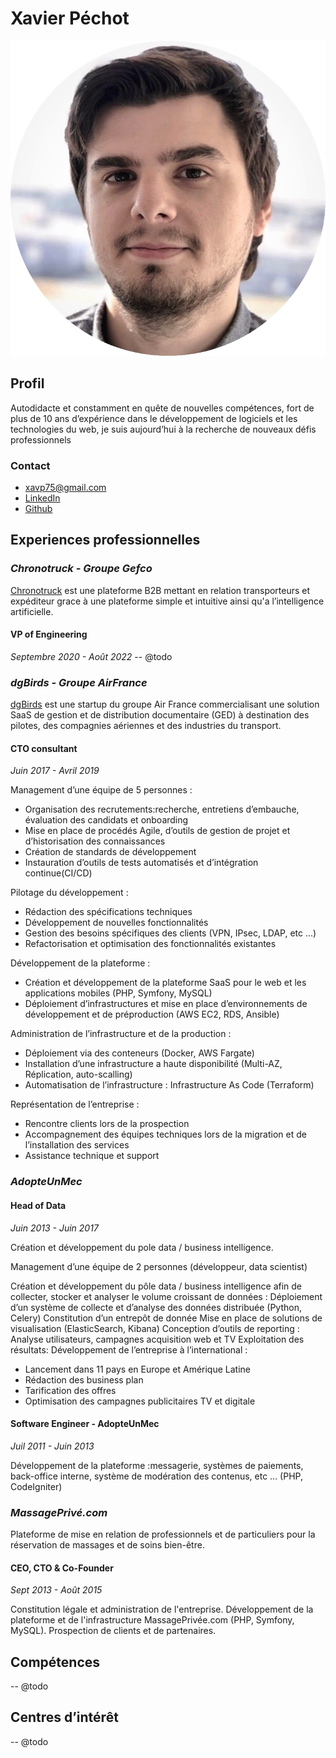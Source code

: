 # Xavier Péchot
![photo de profil](asset/profile.png "Photo de profil")
## Profil
Autodidacte et constamment en quête de nouvelles compétences, fort de plus de 10 ans
d’expérience dans le développement de logiciels et les technologies du web, je suis
aujourd’hui à la recherche de nouveaux défis professionnels

### Contact
- [xavp75@gmail.com](mailto:xavp75@gmail.com)
- [LinkedIn](https://www.linkedin.com/in/xavierpechot/)
- [Github](https://github.com/xavierp)


## Experiences professionnelles
### *Chronotruck - Groupe Gefco*

[Chronotruck](https://chronotruck.fr) est une plateforme B2B mettant en relation transporteurs et expéditeur grace à une plateforme simple et intuitive ainsi qu'a l’intelligence artificielle.

#### VP of Engineering
_Septembre 2020 - Août 2022_
-- @todo

### *dgBirds - Groupe AirFrance*
[dgBirds](https://www.dgbirds.com) est une startup du groupe Air France commercialisant une solution SaaS de gestion et de
distribution documentaire (GED) à destination des pilotes, des compagnies aériennes et des industries du transport.
#### CTO consultant
_Juin 2017 - Avril 2019_

Management d’une équipe de 5 personnes :
- Organisation des recrutements:recherche, entretiens d’embauche, évaluation des candidats et onboarding
- Mise en place de procédés Agile, d’outils de gestion de projet et d’historisation des connaissances
- Création de standards de développement
- Instauration d’outils de tests automatisés et d’intégration continue(CI/CD)

Pilotage du développement :
- Rédaction des spécifications techniques
- Développement de nouvelles fonctionnalités
- Gestion des besoins spécifiques des clients (VPN, IPsec, LDAP, etc ...)
- Refactorisation et optimisation des fonctionnalités existantes

Développement de la plateforme :
- Création et développement de la plateforme SaaS pour le web et les applications mobiles (PHP, Symfony, MySQL)
- Déploiement d’infrastructures et mise en place d’environnements de développement et de préproduction (AWS EC2, RDS, Ansible)

Administration de l’infrastructure et de la production :
- Déploiement via des conteneurs (Docker, AWS Fargate)
- Installation d’une infrastructure a haute disponibilité (Multi-AZ, Réplication, auto-scalling)
- Automatisation de l’infrastructure : Infrastructure As Code (Terraform)

Représentation de l’entreprise :
- Rencontre clients lors de la prospection
- Accompagnement des équipes techniques lors de la migration et de l’installation des services
- Assistance technique et support

### *AdopteUnMec*
#### Head of Data
_Juin 2013 - Juin 2017_

Création et développement du pole data / business intelligence.

Management d’une équipe de 2 personnes (développeur, data scientist)

Création et développement du pôle data / business intelligence afin de collecter, stocker et
analyser le volume croissant de données :
Déploiement d’un système de collecte et d’analyse des données distribuée (Python,
Celery)
Constitution d’un entrepôt de donnée
Mise en place de solutions de visualisation (ElasticSearch, Kibana)
Conception d’outils de reporting : Analyse utilisateurs, campagnes acquisition web et TV
Exploitation des résultats:
Développement de l’entreprise à l’international :
- Lancement dans 11 pays en Europe et Amérique Latine
- Rédaction des business plan
- Tarification des offres
- Optimisation des campagnes publicitaires TV et digitale

#### Software Engineer - AdopteUnMec
_Juil 2011 - Juin 2013_

Développement de la plateforme :messagerie, systèmes de paiements, back-office interne, système de modération des contenus, etc ... (PHP, CodeIgniter)

### *MassagePrivé.com*

Plateforme de mise en relation de professionnels et de particuliers pour la réservation de massages et de soins bien-être.
#### CEO, CTO & Co-Founder
_Sept 2013 - Août 2015_

Constitution légale et administration de l'entreprise.
Développement de la plateforme et de l'infrastructure MassagePrivée.com (PHP, Symfony, MySQL).
Prospection de clients et de partenaires.

## Compétences
-- @todo
## Centres d’intérêt
-- @todo
